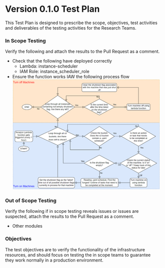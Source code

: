 # Version 0.1.0 Test Plan
This Test Plan is designed to prescribe the scope, objectives, test activities and deliverables of the testing activities for the Research Teams.

### In Scope Testing
Verify the following and attach the results to the Pull Request as a comment.
- Check that the following have deployed correctly
  - Lambda: instance-scheduler
  - IAM Role: instance_scheduler_role
- Ensure the function works IAW the following process flow  
  ![Instance Scheduler](./Instance%20Scheduler.png "Instance Scheduler")

### Out of Scope Testing
Verify the following if in scope testing reveals issues or issues are suspected, attach the results to the Pull Request as a comment.
- Other modules

### Objectives
The test objectives are to verify the functionality of the infrastructure resources, and should focus on testing the in scope teams to guarantee they work normally in a production environment.
